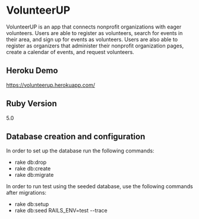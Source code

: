 # VolunteerUP

VolunteerUP is an app that connects nonprofit organizations with eager volunteers. Users are able to register as volunteers, search for events in their area, and sign up for events as volunteers. Users are also able to register as organizers that administer their nonprofit organization pages, create a calendar of events, and request volunteers.

## Heroku Demo

https://volunteerup.herokuapp.com/

## Ruby Version

5.0

## Database creation and configuration
In order to set up the database run the following commands:

* rake db:drop
* rake db:create
* rake db:migrate

In order to run test using the seeded database, use the following commands after migrations:

* rake db:setup
* rake db:seed RAILS_ENV=test --trace
